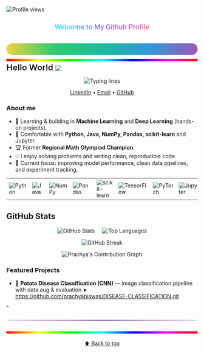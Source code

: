<a id="top"></a>
![Profile views](https://komarev.com/ghpvc/?username=prachyabiswas&label=Profile%20views&labelColor=4b4b4b&color=1e90ff&style=flat)

<p align="center">
  <img src="./assets/neon-title.svg" alt="Welcome to My Github Profile" width="720">
</p>
<!-- Rainbow line -->
<p align="center" style="margin:0;">
  <svg width="100%" height="6" viewBox="0 0 100 6" preserveAspectRatio="none">
    <defs>
      <linearGradient id="grad" x1="0%" y1="0%" x2="100%" y2="0%">
        <stop offset="0%"   stop-color="#F4D03F"/>
        <stop offset="25%"  stop-color="#2ECC71"/>
        <stop offset="50%"  stop-color="#1ABC9C"/>
        <stop offset="75%"  stop-color="#3498DB"/>
        <stop offset="100%" stop-color="#9B59B6"/>
      </linearGradient>
    </defs>
    <rect x="0" y="0" width="100" height="6" rx="3" ry="3" fill="url(#grad)"/>
  </svg>
</p>
<p align="center" style="margin:0;">
  <img src="assets/rainbow.gif" width="100%" height="6" alt="Rainbow line"/>
</p>

<h2 align="left" style="font-size:22px; font-weight:600; margin:0;">
  Hello World <img src="./assets/earth.gif" width="20" style="vertical-align:middle;"/>
</h2>

<!-- Typing lines -->
<p align="center">
  <img
    src="https://readme-typing-svg.demolab.com?font=Fira+Code&size=28&duration=2200&pause=900&color=4F8CFF&center=true&vCenter=true&repeat=true&width=820&lines=Hi,+I+am+Prachya;ML+%26+Deep+Learning+Learner;Having+fun+with+coding+and+data.;Ask+me+about+anything,+I+am+happy+to+help;Thanks+for+visiting+my+profile."
    alt="Typing lines"
  />
</p>

<p align="center" style="margin:6px 0 10px; font-size:14px; line-height:1.1;">
  <a href="https://www.linkedin.com/in/prachya-biswas-06715932a/" style="text-decoration:underline;">LinkedIn</a>
  •
  <a href="mailto:prachya.biswas@g.bracu.ac.bd" style="text-decoration:underline;">Email</a>
  •
  <a href="https://github.com/prachyabiswas" style="text-decoration:underline;">GitHub</a>
</p>




### About me
- 🔭 Learning & building in **Machine Learning** and **Deep Learning** (hands-on projects).
- 🧰 Comfortable with **Python, Java, NumPy, Pandas, scikit-learn** and Jupyter.
- 🏆 Former **Regional Math Olympiad Champion**.
- 💡 I enjoy solving problems and writing clean, reproducible code.
- 🎯 Current focus: improving model performance, clean data pipelines, and experiment tracking.
<!-- Tech stack: one strict row -->
<div align="center">

<table>
  <tr>
    <td><img src="https://img.shields.io/badge/Python-0A0A0A?logo=python&logoColor=FFD343&labelColor=111&style=for-the-badge" alt="Python"></td>
    <td><img src="https://img.shields.io/badge/Java-0A0A0A?logo=openjdk&logoColor=F89820&labelColor=111&style=for-the-badge" alt="Java"></td>
    <td><img src="https://img.shields.io/badge/NumPy-0A0A0A?logo=numpy&logoColor=4DABCF&labelColor=111&style=for-the-badge" alt="NumPy"></td>
    <td><img src="https://img.shields.io/badge/Pandas-0A0A0A?logo=pandas&logoColor=130754&labelColor=111&style=for-the-badge" alt="Pandas"></td>
    <td><img src="https://img.shields.io/badge/scikit--learn-0A0A0A?logo=scikitlearn&logoColor=F89939&labelColor=111&style=for-the-badge" alt="scikit-learn"></td>
    <td><img src="https://img.shields.io/badge/TensorFlow-0A0A0A?logo=tensorflow&logoColor=FF6F00&labelColor=111&style=for-the-badge" alt="TensorFlow"></td>
    <td><img src="https://img.shields.io/badge/PyTorch-0A0A0A?logo=pytorch&logoColor=EE4C2C&labelColor=111&style=for-the-badge" alt="PyTorch"></td>
    <td><img src="https://img.shields.io/badge/Jupyter-0A0A0A?logo=jupyter&logoColor=F37626&labelColor=111&style=for-the-badge" alt="Jupyter"></td>
    <td><img src="https://img.shields.io/badge/Git-0A0A0A?logo=git&logoColor=F05032&labelColor=111&style=for-the-badge" alt="Git"></td>
    <td><img src="https://img.shields.io/badge/VS%20Code-0A0A0A?logo=visualstudiocode&logoColor=007ACC&labelColor=111&style=for-the-badge" alt="VS Code"></td>
  </tr>
</table>

</div>

<h2>GitHub Stats</h2>
<!-- Stats + Top Langs side-by-side -->
<div align="center">
  <img
    src="https://github-readme-stats-sigma-five.vercel.app/api?username=prachyabiswas&show_icons=true&hide_border=true&bg_color=0D1117&title_color=8AA7FF&text_color=C9D1D9&icon_color=6E84D5&ring_color=6E84D5&border_radius=12&v=3"
    height="170"
    alt="GitHub Stats"
  />
  &nbsp;&nbsp;&nbsp;
  <img
    src="https://github-readme-stats-sigma-five.vercel.app/api/top-langs/?username=prachyabiswas&layout=compact&langs_count=8&hide_border=true&bg_color=0D1117&title_color=8AA7FF&text_color=C9D1D9&card_width=420&border_radius=12&v=3"
    height="170"
    alt="Top Languages"
  />
</div>

<!-- Streak (unchanged) -->
<p align="center">
  <img
    src="https://streak-stats.demolab.com?user=prachyabiswas&hide_border=true&background=0D1117&ring=0A3D91&fire=0A3D91&currStreakNum=8AA7FF&currStreakLabel=8AA7FF&sideNums=8AA7FF&sideLabels=8AA7FF&dates=94A3B8&stroke=0A3D91&border_radius=12&v=4"
    height="170"
    alt="GitHub Streak"
  />
</p>

<!-- Contribution Graph -->
<p align="center">
  <img 
    src="https://github-readme-activity-graph.vercel.app/graph?username=prachyabiswas&bg_color=0d1117&color=f92672&line=bf5fff&point=444444&area=true&area_color=ff79c6&hide_border=true"
    alt="Prachya's Contribution Graph" />
</p>


### Featured Projects
- 🥔 **Potato Disease Classification (CNN)** — image classification pipeline with data aug & evaluation
  ➤ https://github.com/prachyabiswas/DISEASE-CLASSIFICATION.git

"

<p align="center">
  <img src="./assets/purple-line.svg" width="100%" height="8" alt="purple separator"/>
</p>
</p>
<p align="center" style="margin:0;">
  <img src="assets/rainbow.gif" width="100%" height="6" alt="Rainbow line"/>
</p>
<p align="center">
  <a href="#top">⬆️ Back to top</a>
</p>




